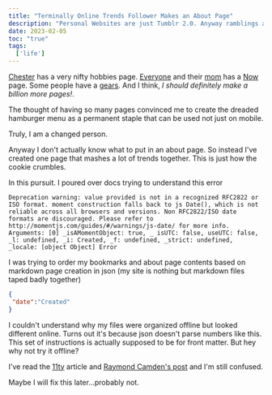 ```yaml
---
title: "Terminally Online Trends Follower Makes an About Page"
description: "Personal Websites are just Tumblr 2.0. Anyway ramblings about following trends with this blog"
date: 2023-02-05
toc: "true"
tags:
  ['life']
---
```


[Chester](https://chester.how/) has a very nifty hobbies page. [Everyone](https://www.raymondcamden.com/now/) and their [mom](https://maggieappleton.com/now) has a [Now](https://nownownow.com/about) page. Some people have a [gears](https://paulstamatiou.com/stuff-i-use/). And I think, *I should definitely make a billion more pages!*. 

The thought of having so many pages convinced me to create the dreaded hamburger menu as a permanent staple that can be used not just on mobile.

Truly, I am a changed person.

Anyway I don't actually know what to put in an about page. So instead I've created one page that mashes a lot of trends together. This is just how the cookie crumbles.

In this pursuit. I poured over docs trying to understand this error

```
Deprecation warning: value provided is not in a recognized RFC2822 or ISO format. moment construction falls back to js Date(), which is not reliable across all browsers and versions. Non RFC2822/ISO date formats are discouraged. Please refer to http://momentjs.com/guides/#/warnings/js-date/ for more info. Arguments: [0] _isAMomentObject: true, _ isUTC: false, useUTC: false, _l: undefined, _i: Created, _f: undefined, _strict: undefined, _locale: [object Object] Error
```
I was trying to order my bookmarks and about page contents based on markdown page creation in json (my site is nothing but markdown files taped badly together)

```json
{
 "date":"Created"
}
```
I couldn't understand why my files were organized offline but looked different online. Turns out it's because json doesn't parse numbers like this. This set of instructions is actually supposed to be for front matter. But hey why not try it offline?

I've read the [11ty](https://www.11ty.dev/docs/dates/) article and [Raymond Camden's post](https://www.raymondcamden.com/2020/02/06/adding-a-last-edited-field-to-eleventy) and I'm still confused.

Maybe I will fix this later...probably not.